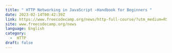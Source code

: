 ```yaml
---
title: " HTTP Networking in JavaScript –Handbook for Beginners "
date: 2023-02-14T00:42:39Z
link: https://www.freecodecamp.org/news/http-full-course/?utm_medium=RSS&utm_source=news.12bit.vn
site: www.freecodecamp.org/news
language: English
category:
  -  HTTP 
draft: false
---
```

